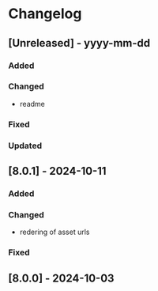 # Changelog
## [Unreleased] - yyyy-mm-dd

### Added

### Changed
- readme

### Fixed

### Updated

## [8.0.1] - 2024-10-11


### Added

### Changed
- redering of asset urls

### Fixed

## [8.0.0] - 2024-10-03
